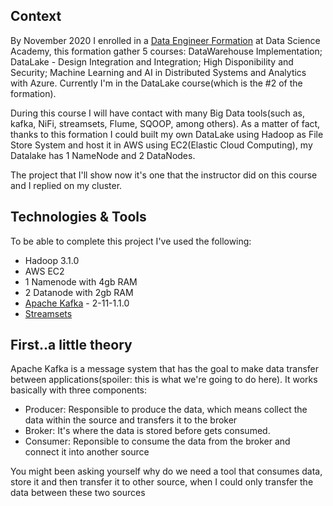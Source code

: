 ## Context

By November 2020 I enrolled in a [Data Engineer Formation](https://www.datascienceacademy.com.br/bundles?bundle_id=formacao-engenheiro-de-dados) at Data Science Academy, this formation gather 5 courses: DataWarehouse Implementation; DataLake - Design Integration and Integration; High Disponibility and Security; Machine Learning and AI in Distributed Systems and Analytics with Azure. Currently I'm in the DataLake course(which is the #2 of the formation). 

During this course I will have contact with many Big Data tools(such as, kafka, NiFi, streamsets, Flume, SQOOP, among others). As a matter of fact, thanks to this formation I could built my own DataLake using Hadoop as File Store System and host it in AWS using EC2(Elastic Cloud Computing), my Datalake has 1 NameNode and 2 DataNodes.

The project that I'll show now it's one that the instructor did on this course and I replied on my cluster.

## Technologies & Tools

To be able to complete this project I've used the following:

* Hadoop 3.1.0
* AWS EC2
* 1 Namenode with 4gb RAM
* 2 Datanode with 2gb RAM
* [Apache Kafka](https://kafka.apache.org/) - 2-11-1.1.0
* [Streamsets](https://streamsets.com/)

## First..a little theory

Apache Kafka is a message system that has the goal to make data transfer between applications(spoiler: this is what we're going to do here). It works basically with three components:

* Producer: Responsible to produce the data, which means collect the data within the source and transfers it to the broker
* Broker: It's where the data is stored before gets consumed.
* Consumer: Reponsible to consume the data from the broker and connect it into another source

You might been asking yourself why do we need a tool that consumes data, store it and then transfer it to other source, when I could only transfer the data between these two sources
